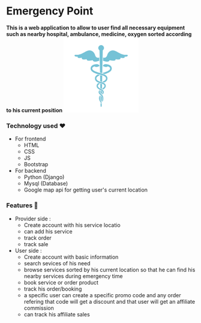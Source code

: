 # Emergency Point
__This is a web application to allow to user find all necessary equipment such as nearby hospital, ambulance, medicine, oxygen sorted according to his current position__
<img src="/static/images/icon.jpg" alt="icon-logo" style="height: 200px; width:200px;"/>
### Technology used :heart:
 - For frontend
    - HTML
    - CSS
    - JS
    - Bootstrap
- For backend
    - Python (Django)
    - Mysql (Database)
    - Google map api for getting user's current location
### Features :pushpin:
 - Provider side :
    - Create account with his service locatio
    - can add his service
    - track order
    - track sale
- User side :
    - Create account with basic information
    - search sevices of his need
    - browse services sorted by his current location so that he can find his nearby services during emergency time
    - book service or order product
    - track his order/booking
    - a specific user can create a specific promo code and any order refering that code will get a discount and that user will get an affiliate commission
    - can track his affiliate sales